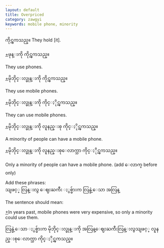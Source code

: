 ```yaml
---
layout: default
title: Overpriced
category: zawgyi
keywords: mobile phone, minority
---
```


<p><span class='zawgyi'>ကိုင္ၾကသည္။</span> They hold [it].</p>
<p class="hide-trigger"><a href='#'>+</a><span class='zawgyi'>ဖုန္းကို ကိုင္ၾကသည္။</span></p>
<p class='hide-this'>They use phones.</p>

<p class="hide-trigger"><a href='#'>+</a><span class='zawgyi'>မိုဘိုင္းလ္ဖုန္းကို ကိုင္ၾကသည္။</span></p>
<p class='hide-this'>They use mobile phones.</p>

<p class="hide-trigger"><a href='#'>+</a><span class='zawgyi'>မိုဘိုင္းလ္ဖုန္းကို ကိုင္ႏိုင္ၾကသည္။</span></p>
<p class='hide-this'>They can use mobile phones.</p>

<p class="hide-trigger"><a href='#'>+</a><span class='zawgyi'>မိုဘိုင္းလ္ဖုန္းကို လူနည္းစု ကိုင္ႏိုင္ၾကသည္။</span></p>
<p class='hide-this'>A minority of people can have a mobile phone.</p>

<p class="hide-trigger"><a href='#'>+</a><span class='zawgyi'>မိုဘိုင္းလ္ဖုန္းကို လူနည္းစုေလာက္သာ ကိုင္ႏိုင္ၾကသည္။</span></p>
<p class='hide-this'>Only a minority of people can have a mobile phone. (add <span class='zawgyi'>ေလာက္</span> before only)</p>

<p>Add these phrases:<br>
<span class='zawgyi'>သျဖင့္ လြန္းလွ ေဈးႀကီး ႏွစ္မ်ားက လြန္ခဲ့ေသာ အလြန္</span></p>

<p>The sentence should mean:</p>
<p class="hide-trigger"><a href='#'>+</a>In years past, mobile phones were very expensive, so only a minority could use them.</p>
<p class="hide-this"><span class='zawgyi'>လြန္ခဲ့ေသာ ႏွစ္မ်ားက မိုဘိုင္းလ္ဖုန္းကို အလြန္ေဈးႀကီးလြန္းလွသျဖင့္ လူနည္းစုေလာက္သာ ကိုင္ႏိုင္ၾကသည္။</span></p>
